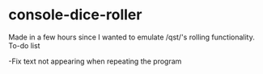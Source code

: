 # console-dice-roller
Made in a few hours since I wanted to emulate /qst/'s rolling functionality. 
To-do list

  -Fix text not appearing when repeating the program
